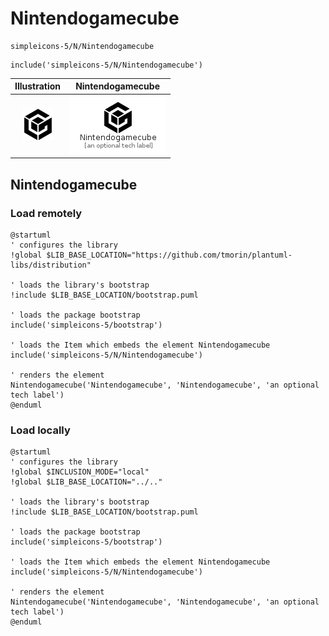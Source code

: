 # Nintendogamecube


```text
simpleicons-5/N/Nintendogamecube
```

```text
include('simpleicons-5/N/Nintendogamecube')
```



| Illustration | Nintendogamecube |
| :---: | :---: |
| ![illustration for Illustration](../../simpleicons-5/N/Nintendogamecube.png) | ![illustration for Nintendogamecube](../../simpleicons-5/N/Nintendogamecube.Local.png) |




## Nintendogamecube

### Load remotely
```plantuml
@startuml
' configures the library
!global $LIB_BASE_LOCATION="https://github.com/tmorin/plantuml-libs/distribution"

' loads the library's bootstrap
!include $LIB_BASE_LOCATION/bootstrap.puml

' loads the package bootstrap
include('simpleicons-5/bootstrap')

' loads the Item which embeds the element Nintendogamecube
include('simpleicons-5/N/Nintendogamecube')

' renders the element
Nintendogamecube('Nintendogamecube', 'Nintendogamecube', 'an optional tech label')
@enduml
```

### Load locally
```plantuml
@startuml
' configures the library
!global $INCLUSION_MODE="local"
!global $LIB_BASE_LOCATION="../.."

' loads the library's bootstrap
!include $LIB_BASE_LOCATION/bootstrap.puml

' loads the package bootstrap
include('simpleicons-5/bootstrap')

' loads the Item which embeds the element Nintendogamecube
include('simpleicons-5/N/Nintendogamecube')

' renders the element
Nintendogamecube('Nintendogamecube', 'Nintendogamecube', 'an optional tech label')
@enduml
```

